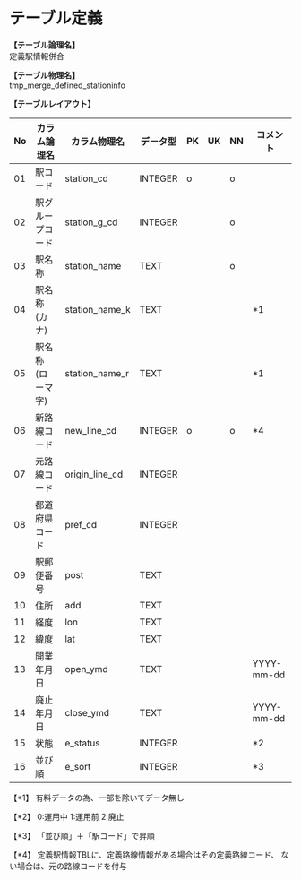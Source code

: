 # テーブル定義

**【テーブル論理名】**  
定義駅情報併合

**【テーブル物理名】**  
tmp_merge_defined_stationinfo

**【テーブルレイアウト】**  

| No  |   カラム論理名   |  カラム物理名  | データ型  | PK  | UK  | NN  |         コメント          |
| --- | ---------------- | -------------- | --------- | --- | --- | --- | ------------------------- |
| 01  | 駅コード         | station_cd     | INTEGER   | o   |     | o   |                           |
| 02  | 駅グループコード | station_g_cd   | INTEGER   |     |     | o   |                           |
| 03  | 駅名称           | station_name   | TEXT      |     |     | o   |                           |
| 04  | 駅名称(カナ)     | station_name_k | TEXT      |     |     |     | *1                        |
| 05  | 駅名称(ローマ字) | station_name_r | TEXT      |     |     |     | *1                        |
| 06  | 新路線コード     | new_line_cd    | INTEGER   | o   |     | o   | *4                        |
| 07  | 元路線コード     | origin_line_cd | INTEGER   |     |     |     |                           |
| 08  | 都道府県コード   | pref_cd        | INTEGER   |     |     |     |                           |
| 09  | 駅郵便番号       | post           | TEXT      |     |     |     |                           |
| 10  | 住所             | add            | TEXT      |     |     |     |                           |
| 11  | 経度             | lon            | TEXT      |     |     |     |                           |
| 12  | 緯度             | lat            | TEXT      |     |     |     |                           |
| 13  | 開業年月日       | open_ymd       | TEXT      |     |     |     | YYYY-mm-dd                |
| 14  | 廃止年月日       | close_ymd      | TEXT      |     |     |     | YYYY-mm-dd                |
| 15  | 状態             | e_status       | INTEGER   |     |     |     | *2                        |
| 16  | 並び順           | e_sort         | INTEGER   |     |     |     | *3                        |

【*1】
有料データの為、一部を除いてデータ無し

【*2】
0:運用中
1:運用前
2:廃止

【*3】
「並び順」＋「駅コード」で昇順

【*4】
定義駅情報TBLに、定義路線情報がある場合はその定義路線コード、
ない場合は、元の路線コードを付与

